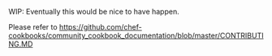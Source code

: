 WIP: Eventually this would be nice to have happen.

Please refer to
https://github.com/chef-cookbooks/community_cookbook_documentation/blob/master/CONTRIBUTING.MD
